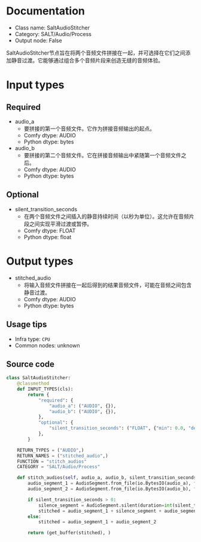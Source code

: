 
# Documentation
- Class name: SaltAudioStitcher
- Category: SALT/Audio/Process
- Output node: False

SaltAudioStitcher节点旨在将两个音频文件拼接在一起，并可选择在它们之间添加静音过渡。它能够通过组合多个音频片段来创造无缝的音频体验。

# Input types
## Required
- audio_a
    - 要拼接的第一个音频文件。它作为拼接音频输出的起点。
    - Comfy dtype: AUDIO
    - Python dtype: bytes
- audio_b
    - 要拼接的第二个音频文件。它在拼接音频输出中紧随第一个音频文件之后。
    - Comfy dtype: AUDIO
    - Python dtype: bytes
## Optional
- silent_transition_seconds
    - 在两个音频文件之间插入的静音持续时间（以秒为单位）。这允许在音频片段之间实现平滑过渡或暂停。
    - Comfy dtype: FLOAT
    - Python dtype: float

# Output types
- stitched_audio
    - 将输入音频文件拼接在一起后得到的结果音频文件，可能在音频之间包含静音过渡。
    - Comfy dtype: AUDIO
    - Python dtype: bytes


## Usage tips
- Infra type: `CPU`
- Common nodes: unknown


## Source code
```python
class SaltAudioStitcher:
    @classmethod
    def INPUT_TYPES(cls):
        return {
            "required": {
                "audio_a": ("AUDIO", {}),
                "audio_b": ("AUDIO", {}),
            },
            "optional": {
                "silent_transition_seconds": ("FLOAT", {"min": 0.0, "default": 0.0}),
            },
        }

    RETURN_TYPES = ("AUDIO",)
    RETURN_NAMES = ("stitched_audio",)
    FUNCTION = "stitch_audios"
    CATEGORY = "SALT/Audio/Process"

    def stitch_audios(self, audio_a, audio_b, silent_transition_seconds=0.0):
        audio_segment_1 = AudioSegment.from_file(io.BytesIO(audio_a), format="wav")
        audio_segment_2 = AudioSegment.from_file(io.BytesIO(audio_b), format="wav")

        if silent_transition_seconds > 0:
            silence_segment = AudioSegment.silent(duration=int(silent_transition_seconds * 1000))
            stitched = audio_segment_1 + silence_segment + audio_segment_2
        else:
            stitched = audio_segment_1 + audio_segment_2

        return (get_buffer(stitched), )

```
